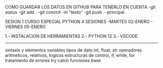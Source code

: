 COMO GUARDAR LOS DATOS EN GITHUB PARA TENERLO EN CUENTA
-git status
-git add .
-git commit -m "texto"
-git push --principal



SESION 1 CURSO ESPECIAL PYTHON
4 SESIONES
-MARTES 02-ENERO - VIERNES 05-ENERO

1.- INSTALACION DE HERRAMIENTAS
2.- PYTHON 12
3.- VSCODE 

-------------------------------
sintaxis y elementos
variables
tipos de dato int, float, str
operadores aritmeticos, relativos, logicos
estructuras de control, if, while, for
tratamiento de errores try catch
funciones base



